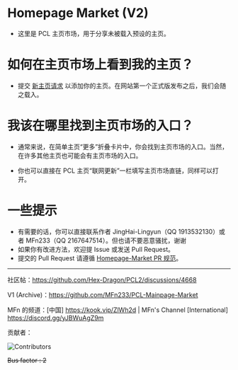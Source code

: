 # Homepage Market (V2)

- 这里是 PCL 主页市场，用于分享未被载入预设的主页。

# 如何在主页市场上看到我的主页？

- 提交 [新主页请求](https://github.com/HomePlaza-Of-PCL2/Homepage-Market/issues/new?assignees=&labels=a%3A%E6%96%B0%E4%B8%BB%E9%A1%B5&projects=&template=4_new.yml) 以添加你的主页。在网站第一个正式版发布之后，我们会随之载入。

# 我该在哪里找到主页市场的入口？

- 通常来说，在简单主页“更多”折叠卡片中，你会找到主页市场的入口。当然，在许多其他主页也可能会有主页市场的入口。

- 你也可以直接在 PCL 主页“联网更新”一栏填写主页市场直链，同样可以打开。

# 一些提示

- 有需要的话，你可以直接联系作者 JingHai-Lingyun（QQ 1913532130）或者 MFn233（QQ 2167647514）。但也请不要恶意骚扰，谢谢
- 如果你有改进方法，欢迎提 Issue 或发送 Pull Request。
- 提交的 Pull Request 请遵循 [Homepage-Market PR 规范](./PR.md)。

---

社区帖：https://github.com/Hex-Dragon/PCL2/discussions/4668

V1 (Archive)：https://github.com/MFn233/PCL-Mainpage-Market

MFn 的频道：[中国] https://kook.vip/ZlWh2d | MFn's Channel [International] https://discord.gg/yJBWuAgZ9m

贡献者：

![Contributors](https://contrib.rocks/image?repo=HomePlaza-Of-PCL2/Homepage-Market)

~~Bus factor : 2~~
